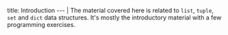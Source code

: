 title: Introduction
--- |
  The material covered here is related to `list`, `tuple`, `set` and `dict` data structures. It's mostly the introductory material with a few programming exercises.
